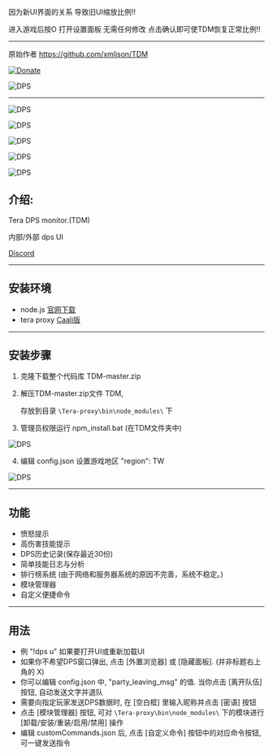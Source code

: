 因为新UI界面的关系 导致旧UI缩放比例!!

进入游戏后按O 打开设置面板 无需任何修改 点击确认即可使TDM恢复正常比例!!

------------------------------

原始作者 https://github.com/xmljson/TDM

[![Donate](https://img.shields.io/badge/Donate-PayPal-ff69b4.svg)](https://www.paypal.com/cgi-bin/webscr?cmd=_s-xclick&hosted_button_id=C6BU555NMQJD6)

![DPS](https://image.ibb.co/mpSFny/dps.jpg)

------------------------------

![DPS](http://imgsrc.baidu.com/forum/pic/item/4d851e0928381f3076853ba9a4014c086f06f0ba.jpg)

![DPS](http://imgsrc.baidu.com/forum/pic/item/e680df5d103853431c0631219e13b07ecb808815.jpg)

![DPS](http://imgsrc.baidu.com/forum/pic/item/78ce1a4e78f0f736d367fa010755b319eac41344.jpg)

![DPS](http://imgsrc.baidu.com/forum/pic/item/48fa56c3d5628535e94b64219def76c6a6ef63b6.jpg)

![DPS](http://imgsrc.baidu.com/forum/pic/item/518cd6fd1e178a823ed1c9a0fb03738da877e869.jpg)

## 介绍:

Tera DPS monitor.(TDM)

内部/外部 dps UI

[Discord](https://discord.gg/JRa7FXd)

------------------------------

## 安装环境

- node.js  [官网下载](https://nodejs.org/en/download/current/)
- tera proxy  [Caali版](https://github.com/hackerman-caali/tera-proxy)

------------------------------

## 安装步骤

1. 克隆下载整个代码库 TDM-master.zip

2. 解压TDM-master.zip文件 TDM,

   存放到目录 `\Tera-proxy\bin\node_modules\` 下

3. 管理员权限运行 npm_install.bat (在TDM文件夹中)

![DPS](http://imgsrc.baidu.com/forum/pic/item/e92df051352ac65cc7bfc26ef6f2b21192138aa5.jpg)

4. 编辑 config.json 设置游戏地区 "region": TW

![DPS](http://imgsrc.baidu.com/forum/pic/item/4744e91e3a292df5ee570808b1315c6035a87346.jpg)

------------------------------

## 功能

- 愤怒提示
- 高伤害技能提示
- DPS历史记录(保存最近30份)
- 简单技能日志与分析
- 排行榜系统 (由于网络和服务器系统的原因不完善，系统不稳定。)
- 模块管理器
- 自定义便捷命令

------------------------------

## 用法

- 例 "!dps u" 如果要打开UI或重新加载UI
- 如果你不希望DPS窗口弹出, 点击 [外置浏览器] 或 [隐藏面板]. (并非标题右上角的 X)
- 你可以编辑 config.json 中, "party_leaving_msg" 的值. 当你点击 [离开队伍] 按钮, 自动发送文字并退队
- 需要向指定玩家发送DPS数据时, 在 [空白框] 里输入昵称并点击 [密语] 按钮
- 点击 [模块管理器] 按钮, 可对 `\Tera-proxy\bin\node_modules\` 下的模块进行 [卸载/安装/重装/启用/禁用] 操作
- 编辑 customCommands.json 后, 点击 [自定义命令] 按钮中的对应命令按钮, 可一键发送指令
